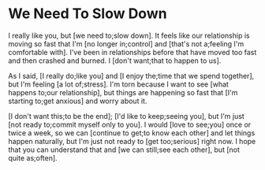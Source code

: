 # We Need To Slow Down

I really like you, but [we need to;slow down]. It feels like our relationship is moving so fast that I'm [no longer in;control] and [that's not a;feeling I'm comfortable with]. I've been in relationships before that have moved too fast and then crashed and burned. I [don't want;that to happen to us].

As I said, [I really do;like you] and [I enjoy the;time that we spend together], but I'm feeling [a lot of;stress]. I'm torn because I want to see [what happens to;our relationship], but things are happening so fast that [I'm starting to;get anxious] and worry about it.

[I don't want this;to be the end]; [I'd like to keep;seeing you], but I'm just [not ready to;commit myself only to you]. I would [love to see;you] once or twice a week, so we can [continue to get;to know each other] and let things happen naturally, but I'm just not ready to [get too;serious] right now. I hope that you can understand that and [we can still;see each other], but [not quite as;often].


